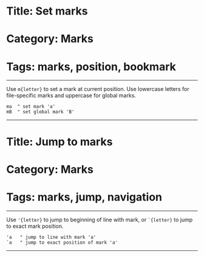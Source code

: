 # Title: Set marks
# Category: Marks
# Tags: marks, position, bookmark
---
Use `m{letter}` to set a mark at current position. Use lowercase letters for file-specific marks and uppercase for global marks.

```vim
ma  " set mark 'a'
mB  " set global mark 'B'
```
***
# Title: Jump to marks
# Category: Marks
# Tags: marks, jump, navigation
---
Use `'{letter}` to jump to beginning of line with mark, or `` `{letter} `` to jump to exact mark position.

```vim
'a   " jump to line with mark 'a'
`a   " jump to exact position of mark 'a'
```
***
